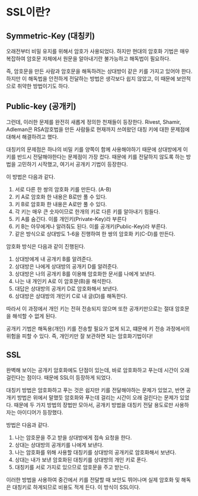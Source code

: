 # SSL이란?

## Symmetric-Key (대칭키)

오래전부터 비밀 유지를 위해서 암호가 사용되었다. 하지만 현대의 암호화 기법은 매우 복잡하여 암호문 자체에서 원문을 알아내기란 불가능하고 해독법이 필요하다.

즉, 암호문을 만든 사람과 암호문을 해독하려는 상대방이 같은 키를 가지고 있어야 한다. 하지만 이 해독법을 안전하게 전달하는 방법은 생각보다 쉽지 않았고, 이 때문에 보안적으로 취약한 방법이기도 하다.

## Public-key (공개키)

그런데, 이러한 문제를 완전히 새롭게 정의한 천재들이 등장한다. Rivest, Shamir, Adleman은 RSA암호법을 만든 사람들로 현재까지 쓰여왔던 대칭 키에 대한 문제점에 대해서 해결하려고 했다.

대칭키의 문제점은 하나의 비밀 키를 양쪽이 함께 사용해야하기 때문에 상대방에게 이 키를 반드시 전달해야한다는 문제점이 가장 컸다. 때문에 키를 전달하지 않도록 하는 방법을 고민하기 시작했고, 여기서 공개키 기법이 등장한다.

이 방법은 다음과 같다.

1. 서로 다른 한 쌍의 암호화 키를 만든다. (A-B)
2. 키 A로 암호화 한 내용은 B로만 풀 수 있다.
3. 키 B로 암호화 한 내용은 A로만 풀 수 있다.
4. 각 키는 매우 큰 숫자이므로 한개의 키로 다른 키를 알아내기 힘들다.
5. 키 A를 숨긴다. 이를 개인키(Private-Key)라 부른다
6. 키 B는 아무에게나 알려줘도 된다. 이를 공개키(Public-Key)라 부른다.
7. 같은 방식으로 상대방도 1-6을 진행하여 한 쌍의 암호화 키(C-D)를 만든다.

암호화 방식은 다음과 같이 진행된다.

1. 상대방에게 내 공개키 B를 알려준다.
2. 상대방은 나에게 상대방의 공개키 D를 알려준다.
3. 상대방은 나의 공개키 B를 이용해 암호화한 문서를 나에게 보낸다.
4. 나는 내 개인키 A로 이 암호문(B)을 해석한다.
5. 대답은 상대방의 공개키 D로 암호화해서 보낸다.
6. 상대방은 상대방의 개인키 C로 내 글(D)를 해독한다.

따라서 이 과정에서 개인 키는 전혀 전송되지 않으며 또한 공개키만으로는 절대 암호문을 해석할 수 없게 된다.

공개키 기법은 해독용(개인) 키를 전송할 필요가 없게 되고, 떄문에 키 전송 과정에서의 위험을 피할 수 있다. 즉, 개인키만 잘 보관하면 되는 암호화기법이다!

## SSL

완벽해 보이는 공개키 암호화에도 단점이 있는데, 바로 암호화하고 푸는데 시간이 오래 걸린다는 점이다. 때문에 SSL이 등장하게 되었다.

대칭키 방법은 암호화하고 푸는 것은 쉽지만 키를 전달해야하는 문제가 있었고, 반면 공개키 방법은 위에서 말했듯 암호화와 푸는데 걸리는 시간이 오래 걸린다는 문제가 있었다. 때문에 두 가지 방법의 장법만 모아서, 공개키 방법을 대칭키 전달 용도로만 사용하자는 아이디어가 등장했다.

방법은 다음과 같다.

1. 나는 암호문을 주고 받을 상대방에게 접속 요청을 한다.
2. 상대는 상대방의 공개키를 나에게 보낸다.
3. 나는 암호화를 위해 사용할 대칭키를 상대방의 공개키로 암호화해서 보낸다.
4. 상대는 내가 보낸 암호화된 대칭키를 상대방의 개인 키로 푼다.
5. 대칭키를 서로 가지로 있으므로 암호문을 주고 받는다.

이러한 방법을 사용하여 중간에서 키를 전달할 때 보안도 뛰어나며 실제 암호화 및 해독은 대칭키로 하게되므로 비용도 적게 든다. 이 방식이 SSL이다.
